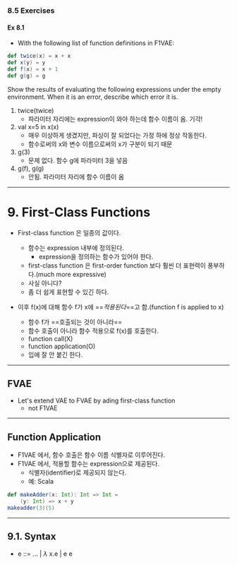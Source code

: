 ### 8.5 Exercises
#### Ex 8.1
- With the following list of function definitions in F1VAE:
```Scala
def twice(x) = x + x
def x(y) = y
def f(x) = x + 1
def g(g) = g
```
Show the results of evaluating the following expressions under the empty environment. When it is an error, describe which error it is.

1. twice(twice)
	- 파라미터 자리에는 expression이 와야 하는데 함수 이름이 옴. 기각!
2. val x=5 in x(x)
	- 매우 이상하게 생겼지만, 파싱이 잘 되었다는 가정 하에 정상 작동한다.
	- 함수로써의 x와 변수 이름으로써의 x가 구분이 되기 때문
3. g(3)
	- 문제 없다. 함수 g에 파라미터 3을 넣음
4. g(f), g(g)
	- 안됨. 파라미터 자리에 함수 이름이 옴

---
# 9. First-Class Functions
- First-class function 은 일종의 값이다.
	- 함수는 expression 내부에 정의된다.
		- expression을 정의하는 함수가 있어야 한다.
	- first-class function 은 first-order function 보다 훨씬 더 표현력이 풍부하다.(much more expressive)
	- 사실 아니다?
	- 좀 더 쉽게 표현할 수 있긴 하다.

- 이후 f(x)에 대해 함수 f가 x에 ==*적용된다*==고 함.(function f is applied to x)
	- 함수 f가 ==호출되는 것이 아니라==
	- 함수 호출이 아니라 함수 적용으로 f(x)를 호출한다.
	- function call(X)
	- function application(O)
	- 입에 잘 안 붙긴 한다.

---
## FVAE
- Let's extend VAE to FVAE by ading first-class function
	- not F1VAE

---
## Function Application
- F1VAE 에서, 함수 호출은 함수 이름 식별자로 이루어진다.
- F1VAE 에서, 적용할 함수는 expression으로 제공된다.
	- 식별자(identifier)로 제공되지 않는다.
	- 예: Scala
```Scala
def makeAdder(x: Int): Int => Int =
	(y: Int) => x + y
makeadder(3)(5)
```

---
## 9.1. Syntax
- e ::= ... | $\lambda$ x.e | e e